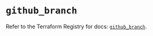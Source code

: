 # `github_branch`

Refer to the Terraform Registry for docs: [`github_branch`](https://registry.terraform.io/providers/integrations/github/6.4.0/docs/resources/branch).

